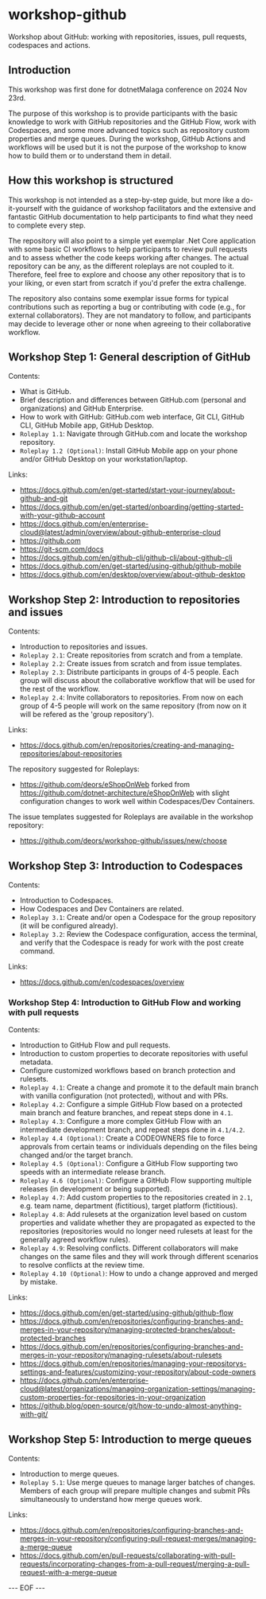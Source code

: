 # workshop-github

Workshop about GitHub: working with repositories, issues, pull requests, codespaces and actions.

## Introduction

This workshop was first done for dotnetMalaga conference on 2024 Nov 23rd.

The purpose of this workshop is to provide participants with the basic knowledge to work with GitHub repositories and the GitHub Flow, work with Codespaces, and some more advanced topics such as repository custom properties and merge queues. During the workshop, GitHub Actions and workflows will be used but it is not the purpose of the workshop to know how to build them or to understand them in detail.

## How this workshop is structured

This workshop is not intended as a step-by-step guide, but more like a do-it-yourself with the guidance of workshop facilitators and the extensive and fantastic GitHub documentation to help participants to find what they need to complete every step.

The repository will also point to a simple yet exemplar .Net Core application with some basic CI workflows to help participants to review pull requests and to assess whether the code keeps working after changes. The actual repository can be any, as the different roleplays are not coupled to it. Therefore, feel free to explore and choose any other repository that is to your liking, or even start from scratch if you'd prefer the extra challenge.

The repository also contains some exemplar issue forms for typical contributions such as reporting a bug or contributing with code (e.g., for external collaborators). They are not mandatory to follow, and participants may decide to leverage other or none when agreeing to their collaborative workflow.

## Workshop Step 1: General description of GitHub

Contents:

- What is GitHub.
- Brief description and differences between GitHub.com (personal and organizations) and GitHub Enterprise.
- How to work with GitHub: GitHub.com web interface, Git CLI, GitHub CLI, GitHub Mobile app, GitHub Desktop.
- ```Roleplay 1.1```: Navigate through GitHub.com and locate the workshop repository.
- ```Roleplay 1.2 (Optional)```: Install GitHub Mobile app on your phone and/or GitHub Desktop on your workstation/laptop.

Links:

- <https://docs.github.com/en/get-started/start-your-journey/about-github-and-git>
- <https://docs.github.com/en/get-started/onboarding/getting-started-with-your-github-account>
- <https://docs.github.com/en/enterprise-cloud@latest/admin/overview/about-github-enterprise-cloud>
- <https://github.com>
- <https://git-scm.com/docs>
- <https://docs.github.com/en/github-cli/github-cli/about-github-cli>
- <https://docs.github.com/en/get-started/using-github/github-mobile>
- <https://docs.github.com/en/desktop/overview/about-github-desktop>

## Workshop Step 2: Introduction to repositories and issues

Contents:

- Introduction to repositories and issues.
- ```Roleplay 2.1```: Create repositories from scratch and from a template.
- ```Roleplay 2.2```: Create issues from scratch and from issue templates.
- ```Roleplay 2.3```: Distribute participants in groups of 4-5 people. Each group will discuss about the collaborative workflow that will be used for the rest of the workflow.
- ```Roleplay 2.4```: Invite collaborators to repositories. From now on each group of 4-5 people will work on the same repository (from now on it will be refered as the 'group repository').

Links:

- <https://docs.github.com/en/repositories/creating-and-managing-repositories/about-repositories>

The repository suggested for Roleplays:

- <https://github.com/deors/eShopOnWeb> forked from <https://github.com/dotnet-architecture/eShopOnWeb> with slight configuration changes to work well within Codespaces/Dev Containers.

The issue templates suggested for Roleplays are available in the workshop repository:

- <https://github.com/deors/workshop-github/issues/new/choose>

## Workshop Step 3: Introduction to Codespaces

Contents:

- Introduction to Codespaces.
- How Codespaces and Dev Containers are related.
- ```Roleplay 3.1```: Create and/or open a Codespace for the group repository (it will be configured already).
- ```Roleplay 3.2```: Review the Codespace configuration, access the terminal, and verify that the Codespace is ready for work with the post create command.

Links:

- <https://docs.github.com/en/codespaces/overview>

### Workshop Step 4: Introduction to GitHub Flow and working with pull requests

Contents:

- Introduction to GitHub Flow and pull requests.
- Introduction to custom properties to decorate repositories with useful metadata.
- Configure customized workflows based on branch protection and rulesets.
- ```Roleplay 4.1```: Create a change and promote it to the default main branch with vanilla configuration (not protected), without and with PRs.
- ```Roleplay 4.2```: Configure a simple GitHub Flow based on a protected main branch and feature branches, and repeat steps done in ```4.1```.
- ```Roleplay 4.3```: Configure a more complex GitHub Flow with an intermediate development branch, and repeat steps done in ```4.1/4.2```.
- ```Roleplay 4.4 (Optional)```: Create a CODEOWNERS file to force approvals from certain teams or individuals depending on the files being changed and/or the target branch.
- ```Roleplay 4.5 (Optional)```: Configure a GitHub Flow supporting two speeds with an intermediate release branch.
- ```Roleplay 4.6 (Optional)```: Configure a GitHub Flow supporting multiple releases (in development or being supported).
- ```Roleplay 4.7```: Add custom properties to the repositories created in ```2.1```, e.g. team name, department (fictitious), target platform (fictitious).
- ```Roleplay 4.8```: Add rulesets at the organization level based on custom properties and validate whether they are propagated as expected to the repositories (repositories would no longer need rulesets at least for the generally agreed workflow rules).
- ```Roleplay 4.9```: Resolving conflicts. Different collaborators will make changes on the same files and they will work through different scenarios to resolve conflicts at the review time.
- ```Roleplay 4.10 (Optional)```: How to undo a change approved and merged by mistake.

Links:

- <https://docs.github.com/en/get-started/using-github/github-flow>
- <https://docs.github.com/en/repositories/configuring-branches-and-merges-in-your-repository/managing-protected-branches/about-protected-branches>
- <https://docs.github.com/en/repositories/configuring-branches-and-merges-in-your-repository/managing-rulesets/about-rulesets>
- <https://docs.github.com/en/repositories/managing-your-repositorys-settings-and-features/customizing-your-repository/about-code-owners>
- <https://docs.github.com/en/enterprise-cloud@latest/organizations/managing-organization-settings/managing-custom-properties-for-repositories-in-your-organization>
- <https://github.blog/open-source/git/how-to-undo-almost-anything-with-git/>

## Workshop Step 5: Introduction to merge queues

Contents:

- Introduction to merge queues.
- ```Roleplay 5.1```: Use merge queues to manage larger batches of changes. Members of each group will prepare multiple changes and submit PRs simultaneously to understand how merge queues work.

Links:

- <https://docs.github.com/en/repositories/configuring-branches-and-merges-in-your-repository/configuring-pull-request-merges/managing-a-merge-queue>
- <https://docs.github.com/en/pull-requests/collaborating-with-pull-requests/incorporating-changes-from-a-pull-request/merging-a-pull-request-with-a-merge-queue>

--- EOF ---
